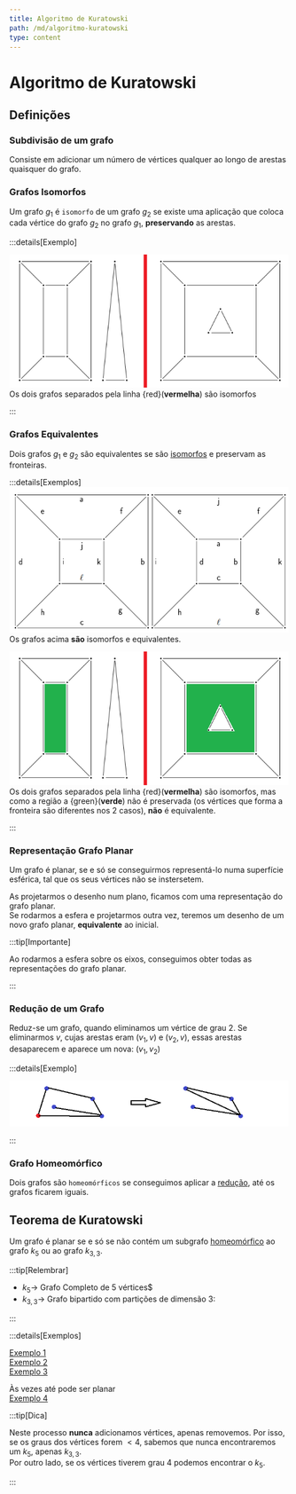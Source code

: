 ```yaml
---
title: Algoritmo de Kuratowski
path: /md/algoritmo-kuratowski
type: content
---
```


# Algoritmo de Kuratowski

## Definições

### Subdivisão de um grafo

Consiste em adicionar um número de vértices qualquer ao longo de arestas quaisquer do grafo.

### Grafos Isomorfos

Um grafo $g_1$ é `isomorfo` de um grafo $g_2$ se existe uma aplicação que coloca cada vértice do grafo $g_2$ no grafo $g_1$, **preservando** as arestas.

:::details[Exemplo]

![Iso 2](./imgs/0025-iso2.png)
Os dois grafos separados pela linha {red}(**vermelha**) são isomorfos

:::

### Grafos Equivalentes

Dois grafos $g_1$ e $g_2$ são equivalentes se são [isomorfos](#grafos-isomorfos) e preservam as fronteiras.

:::details[Exemplos]
![Iso 1](./imgs/0025-iso1.png)
Os grafos acima **são** isomorfos e equivalentes.

![Iso 3](./imgs/0025-iso3.png)
Os dois grafos separados pela linha {red}(**vermelha**) são isomorfos, mas como a região a {green}(**verde**) não é preservada (os vértices que forma a fronteira são diferentes nos $2$ casos), **não** é equivalente.

:::

### Representação Grafo Planar

Um grafo é planar, se e só se conseguirmos representá-lo numa superfície esférica, tal que os seus vértices não se instersetem.

As projetarmos o desenho num plano, ficamos com uma representação do grafo planar.  
Se rodarmos a esfera e projetarmos outra vez, teremos um desenho de um novo grafo planar, **equivalente** ao inicial.

:::tip[Importante]

Ao rodarmos a esfera sobre os eixos, conseguimos obter todas as representações do grafo planar.

:::

### Redução de um Grafo

Reduz-se um grafo, quando eliminamos um vértice de grau $2$. Se eliminarmos $v$, cujas arestas eram $(v_1,v)$ e $(v_2,v)$, essas arestas desaparecem e aparece um nova: $(v_1,v_2)$

:::details[Exemplo]

![Redux](./imgs/0025-rudux.png)

:::

### Grafo Homeomórfico

Dois grafos são `homeomórficos` se conseguimos aplicar a [redução](#reducao-de-um-grafo), até os grafos ficarem iguais.

## Teorema de Kuratowski

Um grafo é planar se e só se não contém um subgrafo [homeomórfico](#grafo-homeomprfico) ao grafo $k_5$ ou ao grafo $k_{3,3}$.

:::tip[Relembrar]

- $k_5 \rightarrow$ Grafo Completo de 5 vértices$
- $k_{3,3} \rightarrow$ Grafo bipartido com partições de dimensão $3:$

:::

:::details[Exemplos]

[Exemplo 1](https://drive.google.com/file/d/1poSHXrqoDA-_0-gyeMu-cokdHeIwTeBk/view?usp=sharing)  
[Exemplo 2](https://drive.google.com/file/d/1UfYr6tq04urwCTC1xkfjSzv6uVvaCYVu/view?usp=sharing)  
[Exemplo 3](https://drive.google.com/file/d/1DSOihYfY7MPpT8DB7sBZs_akzepYbG9b/view?usp=sharing)

Às vezes até pode ser planar  
[Exemplo 4](https://drive.google.com/file/d/15Xdd3BSg0KFU009kRTANIrF0W32JKtyi/view?usp=sharing)

:::tip[Dica]

Neste processo **nunca** adicionamos vértices, apenas removemos. Por isso, se os graus dos vértices forem $<4$, sabemos que nunca encontraremos um $k_5$, apenas $k_{3,3}$.  
Por outro lado, se os vértices tiverem grau $4$ podemos encontrar o $k_5$.

:::
